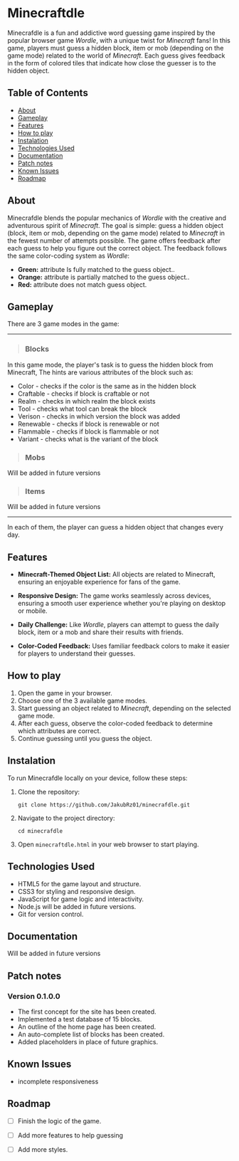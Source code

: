 # Minecraftdle

 Minecrafdle is a fun and addictive word guessing game inspired by the popular browser game *Wordle*, with a unique twist for *Minecraft* fans! In this game, players must guess a hidden block, item or mob (depending on the game mode) related to the world of *Minecraft*. Each guess gives feedback in the form of colored tiles that indicate how close the guesser is to the hidden object.

## Table of Contents
- [About](##About)
- [Gameplay](##Gameplay)
- [Features](##Features)
- [How to play](##Howtoplay)
- [Instalation](##Instalation)
- [Technologies Used](##TechnologiesUsed)
- [Documentation](##Documentation)
- [Patch notes](##Patchnotes)
- [Known Issues](##KnownIssues)
- [Roadmap](##Roadmap)

## About

Minecrafdle blends the popular mechanics of *Wordle* with the creative and adventurous spirit of *Minecraft*. The goal is simple: guess a hidden object (block, item or mob, depending on the game mode) related to *Minecraft* in the fewest number of attempts possible. The game offers feedback after each guess to help you figure out the correct object. The feedback follows the same color-coding system as *Wordle*:

- **Green:** attribute Is fully matched to the guess object..
- **Orange:** attribute is partially matched to the guess object..
- **Red:** attribute does not match guess object.

## Gameplay

There are 3 game modes in the game:

---

>### Blocks

In this game mode, the player's task is to guess the hidden block from Minecraft, The hints are various attributes of the block such as:

- Color - checks if the color is the same as in the hidden block
- Craftable - checks if block is craftable or not
- Realm - checks in which realm the block exists
- Tool - checks what tool can break the block
- Verison - checks in which version the block was added
- Renewable - checks if block is renewable or not
- Flammable - checks if block is flammable or not
- Variant - checks what is the variant of the block

>### Mobs

Will be added in future versions

>### Items

Will be added in future versions

---

 In each of them, the player can guess a hidden object that changes every day.


## Features

 - **Minecraft-Themed Object List:** All objects are related to Minecraft, ensuring an enjoyable experience for fans of the game.

- **Responsive Design:** The game works seamlessly across devices, ensuring a smooth user experience whether you're playing on desktop or mobile.

- **Daily Challenge:** Like *Wordle*, players can attempt to guess the daily block, item or a mob and share their results with friends.

- **Color-Coded Feedback:** Uses familiar feedback colors to make it easier for players to understand their guesses.

## How to play

1. Open the game in your browser.
2. Choose one of the 3 available game modes.
3. Start guessing an object related to *Minecraft*, depending on the selected game mode.
4. After each guess, observe the color-coded feedback to determine which attributes are correct.
5. Continue guessing until you guess the object.  
    
## Instalation

To run Minecrafdle locally on your device, follow these steps:

1. Clone the repository:

     ``git clone https://github.com/JakubRz01/minecrafdle.git``

2. Navigate to the project directory:

    ``cd minecrafdle``

3. Open ``minecraftdle.html`` in your web browser to start playing.

## Technologies Used

- HTML5 for the game layout and structure.
- CSS3 for styling and responsive design.
- JavaScript for game logic and interactivity.
- Node.js will be added in future versions.
- Git for version control.

## Documentation

Will be added in future versions

## Patch notes

### Version 0.1.0.0

- The first concept for the site has been created.
- Implemented a test database of 15 blocks.
- An outline of the home page has been created.
- An auto-complete list of blocks has been created.
- Added placeholders in place of future graphics.

## Known Issues

- incomplete responsiveness

## Roadmap
- [ ] Finish the logic of the game.
- [ ] Add more features to help guessing
- [ ] Add more styles.


